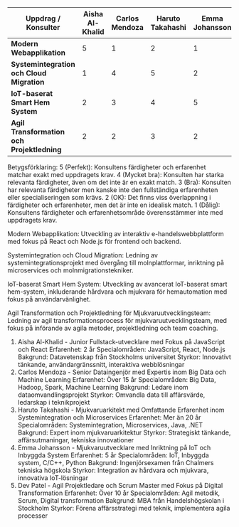 | Uppdrag / Konsulter                                 | Aisha Al-Khalid | Carlos Mendoza | Haruto Takahashi | Emma Johansson | Dev Patel |
|-----------------------------------------------------|-----------------|-----------------|------------------|----------------|-----------|
| **Modern Webapplikation**                           | 5               | 1               | 2                | 1              | 2         |
| **Systemintegration och Cloud Migration**           | 1               | 4               | 5                | 2              | 3         |
| **IoT-baserat Smart Hem System**                    | 2               | 3               | 4                | 5              | 2         |
| **Agil Transformation och Projektledning**          | 2               | 2               | 3                | 2              | 5         |

Betygsförklaring:
5 (Perfekt): Konsultens färdigheter och erfarenhet matchar exakt med uppdragets krav.
4 (Mycket bra): Konsulten har starka relevanta färdigheter, även om det inte är en exakt match.
3 (Bra): Konsulten har relevanta färdigheter men kanske inte den fullständiga erfarenheten eller specialiseringen som krävs.
2 (OK): Det finns viss överlappning i färdigheter och erfarenheter, men det är inte en idealisk match.
1 (Dålig): Konsultens färdigheter och erfarenhetsområde överensstämmer inte med uppdragets krav.



Modern Webapplikation:
Utveckling av interaktiv e-handelswebbplattform med fokus på React och Node.js för frontend och backend.

Systemintegration och Cloud Migration:
Ledning av systemintegrationsprojekt med övergång till molnplattformar, inriktning på microservices och molnmigrationstekniker.

IoT-baserat Smart Hem System:
Utveckling av avancerat IoT-baserat smart hem-system, inkluderande hårdvara och mjukvara för hemautomation med fokus på användarvänlighet.

Agil Transformation och Projektledning för Mjukvaruutvecklingsteam:
Ledning av agil transformationsprocess för mjukvaruutvecklingsteam, med fokus på införande av agila metoder, projektledning och team coaching.

1. Aisha Al-Khalid - Junior Fullstack-utvecklare med Fokus på JavaScript och React
Erfarenhet: 2 år
Specialområden: JavaScript, React, Node.js
Bakgrund: Datavetenskap från Stockholms universitet
Styrkor: Innovativt tänkande, användargränssnitt, interaktiva webblösningar
2. Carlos Mendoza - Senior Dataingenjör med Expertis inom Big Data och Machine Learning
Erfarenhet: Över 15 år
Specialområden: Big Data, Hadoop, Spark, Machine Learning
Bakgrund: Ledare inom dataomvandlingsprojekt
Styrkor: Omvandla data till affärsvärde, ledarskap i teknikprojekt
3. Haruto Takahashi - Mjukvaruarkitekt med Omfattande Erfarenhet inom Systemintegration och Microservices
Erfarenhet: Mer än 20 år
Specialområden: Systemintegration, Microservices, Java, .NET
Bakgrund: Expert inom mjukvaruarkitektur
Styrkor: Strategiskt tänkande, affärsutmaningar, tekniska innovationer
4. Emma Johansson - Mjukvaruutvecklare med Inriktning på IoT och Inbyggda System
Erfarenhet: 5 år
Specialområden: IoT, Inbyggda system, C/C++, Python
Bakgrund: Ingenjörsexamen från Chalmers tekniska högskola
Styrkor: Integration av hårdvara och mjukvara, innovativa IoT-lösningar
5. Dev Patel - Agil Projektledare och Scrum Master med Fokus på Digital Transformation
Erfarenhet: Över 10 år
Specialområden: Agil metodik, Scrum, Digital transformation
Bakgrund: MBA från Handelshögskolan i Stockholm
Styrkor: Förena affärsstrategi med teknik, implementera agila processer
